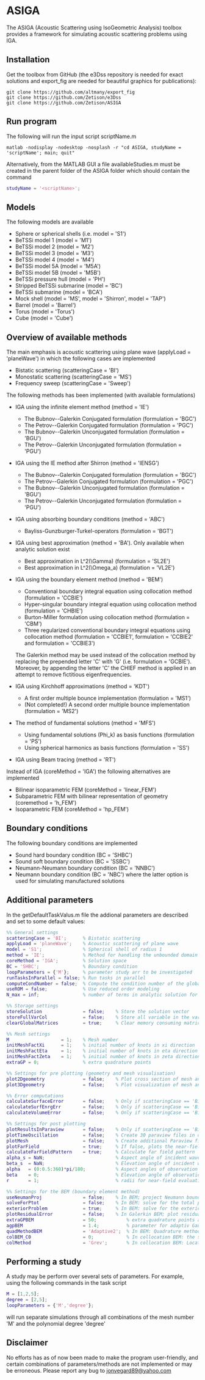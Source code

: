 # ASIGA
The ASIGA (Acoustic Scattering using IsoGeometric Analysis) toolbox provides a framework for simulating acoustic scattering problems using IGA. 

## Installation
Get the toolbox from GitHub (the e3Dss repository is needed for exact solutions and export_fig are needed for beautiful graphics for publications):
```
git clone https://github.com/altmany/export_fig
git clone https://github.com/Zetison/e3Dss 
git clone https://github.com/Zetison/ASIGA
```

## Run program
The following will run the input script scriptName.m
```
matlab -nodisplay -nodesktop -nosplash -r "cd ASIGA, studyName = 'scriptName'; main; quit"
```
Alternatively, from the MATLAB GUI a file availableStudies.m must be created in the parent folder of the ASIGA folder which should contain the command 

```Matlab
studyName = '<scriptName>';
```

## Models
The following models are available
- Sphere or spherical shells (i.e. model = 'S1')
- BeTSSi model 1 (model = 'M1')
- BeTSSi model 2 (model = 'M2')
- BeTSSi model 3 (model = 'M3')
- BeTSSi model 4 (model = 'M4')
- BeTSSi model 5A (model = 'M5A')
- BeTSSi model 5B (model = 'M5B')
- BeTSSi pressure hull (model = 'PH')
- Stripped BeTSSi submarine (model = 'BC')
- BeTSSi submarine (model = 'BCA')
- Mock shell (model = 'MS', model = 'Shirron', model = 'TAP')
- Barrel (model = 'Barrel')
- Torus (model = 'Torus')
- Cube (model = 'Cube')

## Overview of available methods
The main emphasis is acoustic scattering using plane wave (applyLoad = 'planeWave') in which the following cases are implemented
- Bistatic scattering (scatteringCase = 'BI')
- Monostatic scattering (scatteringCase = 'MS')
- Frequency sweep (scatteringCase = 'Sweep')


The following methods has been implemented (with available formulations)
- IGA using the infinite element method (method = 'IE')
	- The Bubnov--Galerkin Conjugated formulation (formulation = 'BGC')
	- The Petrov--Galerkin Conjugated formulation (formulation = 'PGC')
	- The Bubnov--Galerkin Unconjugated formulation (formulation = 'BGU')
	- The Petrov--Galerkin Unconjugated formulation (formulation = 'PGU')
- IGA using the IE method after Shirron (method = 'IENSG')
	- The Bubnov--Galerkin Conjugated formulation (formulation = 'BGC')
	- The Petrov--Galerkin Conjugated formulation (formulation = 'PGC')
	- The Bubnov--Galerkin Unconjugated formulation (formulation = 'BGU')
	- The Petrov--Galerkin Unconjugated formulation (formulation = 'PGU')
- IGA using absorbing boundary conditions (method = 'ABC')
	- Bayliss-Gunzburger-Turkel-operators (formulation = 'BGT')
- IGA using best approximation (method = 'BA'). Only available when analytic solution exist
	- Best approximation in L^2(\Gamma) (formulation = 'SL2E')
	- Best approximation in L^2(\Omega_a) (formulation = 'VL2E')
- IGA using the boundary element method (method = 'BEM')
	- Conventional boundary integral equation using collocation method (formulation = 'CCBIE')
	- Hyper-singular boundary integral equation using collocation method (formulation = 'CHBIE')
	- Burton-Miller formulation using collocation method (formulation = 'CBM')
	- Three regularized conventional boundary integral equations using collocation method (formulation = 'CCBIE1', formulation = 'CCBIE2' and formulation = 'CCBIE3')
  	
  	The Galerkin method may be used instead of the collocation method by replacing the prepended letter 'C' with 'G' (i.e. formulation = 'GCBIE'). Moreover, by appending the letter 'C' the CHIEF method is applied in an attempt to remove fictitious eigenfrequencies.
- IGA using Kirchhoff approximations (method = 'KDT')
	- A first order multiple bounce implementation (formulation = 'MS1')
	- (Not completed!) A second order multiple bounce implementation (formulation = 'MS2')
- The method of fundamental solutions (method = 'MFS')
	- Using fundamental solutions (Phi_k) as basis functions (formulation = 'PS')
	- Using spherical harmonics as basis functions (formulation = 'SS')
- IGA using Beam tracing (method = 'RT')


Instead of IGA (coreMethod = 'IGA') the following alternatives are implemented
- Bilinear isoparametric FEM (coreMethod = 'linear_FEM')
- Subparametric FEM with bilinear representation of geometry (coremethod = 'h_FEM')
- Isoparametric FEM (coreMethod = 'hp_FEM')

## Boundary conditions
The following boundary conditions are implemented
- Sound hard boundary condition (BC = 'SHBC')
- Sound soft boundary condition (BC = 'SSBC')
- Neumann-Neumann boundary condition (BC = 'NNBC')
- Neumann boundary condition (BC = 'NBC')
where the latter option is used for simulating manufactured solutions

## Additional parameters
In the getDefaultTaskValus.m file the addional parameters are described and set to some default values:

```Matlab
%% General settings
scatteringCase = 'BI';      % Bistatic scattering
applyLoad = 'planeWave';    % Acoustic scattering of plane wave
model = 'S1';               % Spherical shell of radius 1
method = 'IE';              % Method for handling the unbounded domain problem
coreMethod = 'IGA';         % Solution space
BC = 'SHBC';                % Boundary condition
loopParameters = {'M'};     % parameter study arr to be investigated
runTasksInParallel = false; % Run tasks in parallel
computeCondNumber = false;  % Compute the condition number of the global matrix
useROM = false;             % Use reduced order modeling
N_max = inf;                % number of terms in analytic solution for scattering on spherical shell

%% Storage settings
storeSolution               = false;    % Store the solution vector
storeFullVarCol             = false;    % Store all variable in the varCol variable collector
clearGlobalMatrices         = true;     % Clear memory consuming matrices

%% Mesh settings
M                   = 1;	% Mesh number
initMeshFactXi      = 1;	% initial number of knots in xi direction
initMeshFactEta 	= 1;	% initial number of knots in eta direction
initMeshFactZeta    = 1;	% initial number of knots in zeta direction
extraGP = 0;                % extra quadrature points

%% Settings for pre plotting (geometry and mesh visualisation)
plot2Dgeometry              = false;    % Plot cross section of mesh and geometry
plot3Dgeometry              = false;    % Plot visualization of mesh and geometry in 3D

%% Error computations
calculateSurfaceError       = false;	% Only if scatteringCase == 'Bi'
calculateSurfEnrgErr        = false;	% Only if scatteringCase == 'Bi'
calculateVolumeError        = false;	% Only if scatteringCase == 'Bi'

%% Settings for post plotting 
plotResultsInParaview       = false;	% Only if scatteringCase == 'Bi'
plotTimeOscillation         = false;	% Create 30 paraview files in order to visualize a dynamic result
plotMesh                    = false;	% Create additional Paraview files to visualize IGA mesh
plotFarField                = true;     % If false, plots the near-field instead
calculateFarFieldPattern    = true;     % Calculate far field pattern
alpha_s = NaN;                          % Aspect angle of incident wave
beta_s  = NaN;                          % Elevation angle of incident wave
alpha   = (0:0.5:360)*pi/180;           % Aspect angles of observation points
beta    = 0;                        	% Elevation angle of observation points
r       = 1;                            % radii for near-field evaluation. Assume by default plotFarField = true

%% Settings for the BEM (boundary element method)
useNeumanProj               = false;    % In BEM; project Neumann boundary conditions onto solution space
solveForPtot                = false;    % In BEM: solve for the total pressure (as opposed to the scattered pressure)
exteriorProblem             = true;     % In BEM: solve for the exterior problem (as opposed to the interior problem)
plotResidualError           = false;    % In Galerkin BEM; plot residual error of the BIE
extraGPBEM                  = 50;        	% extra quadrature points around singularities for BEM formulations
agpBEM                      = 1.4;       	% parameter for adaptiv Gauss point integration around singularities for BEM formulations
quadMethodBEM               = 'Adaptive2';  % In BEM: Quadrature method for handling weakly singular integrals
colBEM_C0                   = 0;        	% In collocation BEM: the scaling factor moving collocation points away from C0-lines
colMethod                   = 'Grev';     	% In collocation BEM: Location of collocation points
```

## Performing a study
A study may be perform over several sets of parameters. For example, using the following commands in the task script
```Matlab
M = [1,2,5];
degree = [2,5];
loopParameters = {'M','degree'};
```
will run separate simulations through all combinations of the mesh number 'M' and the polynomial degree 'degree'

## Disclaimer
No efforts has as of now been made to make the program user-friendly, and certain combinations of parameters/methods are not implemented or may be erroneous. Please report any bug to jonvegard89@yahoo.com
